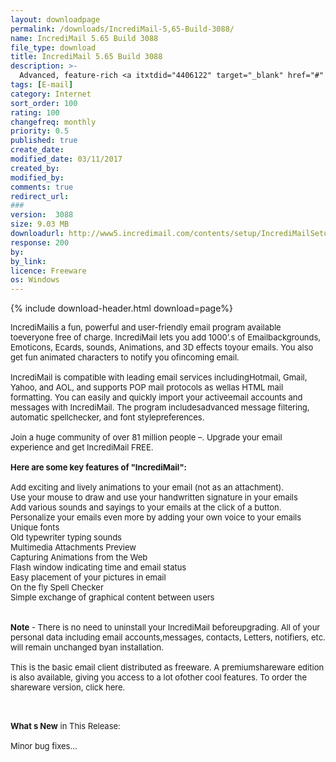 ```yaml
---
layout: downloadpage
permalink: /downloads/IncrediMail-5,65-Build-3088/
name: IncrediMail 5.65 Build 3088
file_type: download
title: IncrediMail 5.65 Build 3088
description: >-
  Advanced, feature-rich <a itxtdid="4406122" target="_blank" href="#" style="text-decoration: underline. font-family: Verdana. color: rgb(0, 102, 204). background-color: transparent. padding-bottom: 1px." classname="iAs" class="iAs">email</a> program th...
tags: [E-mail]
category: Internet
sort_order: 100
rating: 100
changefreq: monthly
priority: 0.5
published: true
create_date: 
modified_date: 03/11/2017
created_by: 
modified_by: 
comments: true
redirect_url: 
### 
version:  3088
size: 9.03 MB
downloadurl: http://www5.incredimail.com/contents/setup/IncrediMailSetup.exe
response: 200
by: 
by_link: 
licence: Freeware
os: Windows
---
```


{% include download-header.html download=page%}

<p style="fix-download-text !important">
<p><font size="2"><p>IncrediMailis a fun, powerful and user-friendly email program available toeveryone free of charge. IncrediMail lets you add 1000’.s of Emailbackgrounds, Emoticons, Ecards, sounds, Animations, and 3D effects toyour emails. You also get fun animated characters to notify you ofincoming email.<br />
<br />
IncrediMail is compatible with leading email services includingHotmail, Gmail, Yahoo, and AOL, and supports POP mail protocols as wellas HTML mail formatting. You can easily and quickly import your activeemail accounts and messages with IncrediMail. The program includesadvanced message filtering, automatic spellchecker, and font stylepreferences. <br />
<br />
Join a huge community of over 81 million people –. Upgrade your email experience and get IncrediMail FREE.<br />
<br />
<span><strong>Here are some key features of "IncrediMail":</strong></span><br />
<br />
Add exciting and lively animations to your email (not as an attachment).<br />
Use your mouse to draw and use your handwritten signature in your emails<br />
Add various sounds and sayings to your emails at the click of a button.<br />
Personalize your emails even more by adding your own voice to your emails<br />
Unique fonts <br />
Old typewriter typing sounds <br />
Multimedia Attachments Preview <br />
Capturing Animations from the Web <br />
Flash window indicating time and email status <br />
Easy placement of your pictures in email <br />
On the fly Spell Checker <br />
Simple exchange of graphical content between users<br />
<br />
<br />
<strong>Note</strong> - There is no need to uninstall your IncrediMail beforeupgrading. All of your personal data including email accounts,messages, contacts, Letters, notifiers, etc. will remain unchanged byan installation.<br />
<br />
This is the basic email client distributed as freeware. A premiumshareware edition is also available, giving you access to a lot ofother cool features. To order the shareware version, click here.</p>
<div class="celltext_big"><br />
<br />
<strong>What s New</strong> in This Release:<br />
<br />
Minor bug fixes...</div></p></p>
